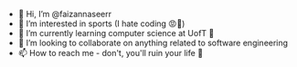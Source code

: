 - 👋 Hi, I’m @faizannaseerr
- 👀 I’m interested in sports (I hate coding 😡🥹)
- 🌱 I’m currently learning computer science at UofT 🥳
- 💞️ I’m looking to collaborate on anything related to software engineering
- 📫 How to reach me - don't, you'll ruin your life 🥰

<!---
faizannaseerr/faizannaseerr is a ✨ special ✨ repository because its `README.md` (this file) appears on your GitHub profile.
You can click the Preview link to take a look at your changes.
--->
